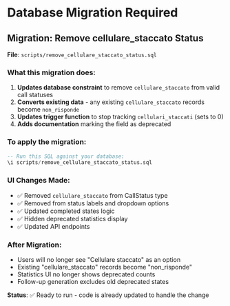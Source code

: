 # Database Migration Required

## Migration: Remove cellulare_staccato Status

**File**: `scripts/remove_cellulare_staccato_status.sql`

### What this migration does:
1. **Updates database constraint** to remove `cellulare_staccato` from valid call statuses
2. **Converts existing data** - any existing `cellulare_staccato` records become `non_risponde`
3. **Updates trigger function** to stop tracking `cellulari_staccati` (sets to 0)
4. **Adds documentation** marking the field as deprecated

### To apply the migration:
```sql
-- Run this SQL against your database:
\i scripts/remove_cellulare_staccato_status.sql
```

### UI Changes Made:
- ✅ Removed `cellulare_staccato` from CallStatus type
- ✅ Removed from status labels and dropdown options
- ✅ Updated completed states logic
- ✅ Hidden deprecated statistics display
- ✅ Updated API endpoints

### After Migration:
- Users will no longer see "Cellulare staccato" as an option
- Existing "cellulare_staccato" records become "non_risponde"
- Statistics UI no longer shows deprecated counts
- Follow-up generation excludes old deprecated states

**Status**: ✅ Ready to run - code is already updated to handle the change